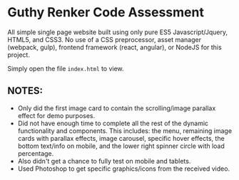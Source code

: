 # Guthy Renker Code Assessment
All simple single page website built using only pure ES5 Javascript/Jquery, HTML5, and CSS3. No use of a CSS preprocessor, asset manager (webpack, gulp), frontend framework (react, angular), or NodeJS for this project.

Simply open the file `index.html` to view. 

## NOTES:

- Only did the first image card to contain the scrolling/image parallax effect for demo purposes.
- Did not have enough time to complete all the rest of the dynamic functionality and components. This includes: the menu, remaining image cards with parallax effects, image carousel, specific hover effects, the bottom text/info on mobile, and the lower right spinner circle with load percentage.
- Also didn't get a chance to fully test on mobile and tablets.
- Used Photoshop to get specific graphics/icons from the received video.
